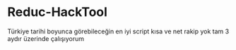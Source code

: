 # Reduc-HackTool
Türkiye tarihi boyunca görebileceğin en iyi script kısa ve net rakip yok tam 3 aydır üzerinde çalışıyorum
